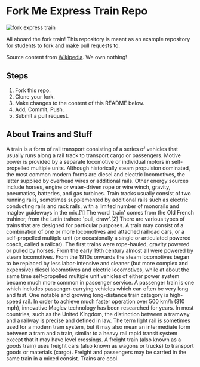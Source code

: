 # Fork Me Express Train Repo

![fork express train](https://s-media-cache-ak0.pinimg.com/564x/73/da/66/73da66e778d3ca7a2b20e00908533a40.jpg)

All aboard the fork train! This repository is meant as an example repository for students to fork and make pull requests to.

Source content from [Wikipedia](https://en.wikipedia.org/wiki/Train). We own nothing!

## Steps

1. Fork this repo.
2. Clone your fork.
3. Make changes to the content of this README below.
4. Add, Commit, Push.
5. Submit a pull request.

## About Trains and Stuff

A train is a form of rail transport consisting of a series of vehicles that usually runs along a rail track to transport cargo or passengers. Motive power is provided by a separate locomotive or individual motors in self-propelled multiple units. Although historically steam propulsion dominated, the most common modern forms are diesel and electric locomotives, the latter supplied by overhead wires or additional rails. Other energy sources include horses, engine or water-driven rope or wire winch, gravity, pneumatics, batteries, and gas turbines. Train tracks usually consist of two running rails, sometimes supplemented by additional rails such as electric conducting rails and rack rails, with a limited number of monorails and maglev guideways in the mix.[1] The word 'train' comes from the Old French trahiner, from the Latin trahere 'pull, draw'.[2]
There are various types of trains that are designed for particular purposes. A train may consist of a combination of one or more locomotives and attached railroad cars, or a self-propelled multiple unit (or occasionally a single or articulated powered coach, called a railcar). The first trains were rope-hauled, gravity powered or pulled by horses. From the early 19th century almost all were powered by steam locomotives. From the 1910s onwards the steam locomotives began to be replaced by less labor-intensive and cleaner (but more complex and expensive) diesel locomotives and electric locomotives, while at about the same time self-propelled multiple unit vehicles of either power system became much more common in passenger service.
A passenger train is one which includes passenger-carrying vehicles which can often be very long and fast. One notable and growing long-distance train category is high-speed rail. In order to achieve much faster operation over 500 km/h (310 mph), innovative Maglev technology has been researched for years. In most countries, such as the United Kingdom, the distinction between a tramway and a railway is precise and defined in law. The term light rail is sometimes used for a modern tram system, but it may also mean an intermediate form between a tram and a train, similar to a heavy rail rapid transit system except that it may have level crossings.
A freight train (also known as a goods train) uses freight cars (also known as wagons or trucks) to transport goods or materials (cargo). Freight and passengers may be carried in the same train in a mixed consist.
Trains are cool. 
